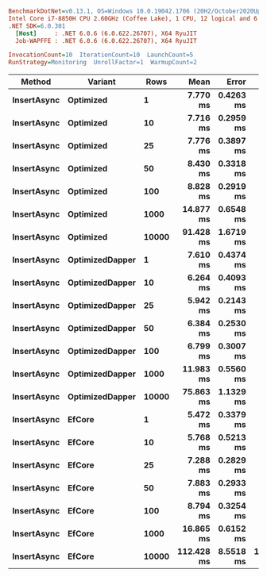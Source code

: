 ``` ini

BenchmarkDotNet=v0.13.1, OS=Windows 10.0.19042.1706 (20H2/October2020Update)
Intel Core i7-8850H CPU 2.60GHz (Coffee Lake), 1 CPU, 12 logical and 6 physical cores
.NET SDK=6.0.301
  [Host]     : .NET 6.0.6 (6.0.622.26707), X64 RyuJIT
  Job-WAPFFE : .NET 6.0.6 (6.0.622.26707), X64 RyuJIT

InvocationCount=10  IterationCount=10  LaunchCount=5  
RunStrategy=Monitoring  UnrollFactor=1  WarmupCount=2  

```
|      Method |         Variant |  Rows |       Mean |     Error |     StdDev |       Min |        Max |     Median |
|------------ |---------------- |------ |-----------:|----------:|-----------:|----------:|-----------:|-----------:|
| **InsertAsync** |       **Optimized** |     **1** |   **7.770 ms** | **0.4263 ms** |  **0.8612 ms** |  **6.613 ms** |  **12.021 ms** |   **7.600 ms** |
| **InsertAsync** |       **Optimized** |    **10** |   **7.716 ms** | **0.2959 ms** |  **0.5978 ms** |  **6.835 ms** |   **9.347 ms** |   **7.537 ms** |
| **InsertAsync** |       **Optimized** |    **25** |   **7.776 ms** | **0.3897 ms** |  **0.7873 ms** |  **6.636 ms** |   **9.735 ms** |   **7.578 ms** |
| **InsertAsync** |       **Optimized** |    **50** |   **8.430 ms** | **0.3318 ms** |  **0.6703 ms** |  **7.303 ms** |  **10.782 ms** |   **8.243 ms** |
| **InsertAsync** |       **Optimized** |   **100** |   **8.828 ms** | **0.2919 ms** |  **0.5897 ms** |  **7.748 ms** |  **10.109 ms** |   **8.708 ms** |
| **InsertAsync** |       **Optimized** |  **1000** |  **14.877 ms** | **0.6548 ms** |  **1.3228 ms** | **12.179 ms** |  **20.426 ms** |  **14.911 ms** |
| **InsertAsync** |       **Optimized** | **10000** |  **91.428 ms** | **1.6719 ms** |  **3.3774 ms** | **85.960 ms** | **102.396 ms** |  **90.266 ms** |
| **InsertAsync** | **OptimizedDapper** |     **1** |   **7.610 ms** | **0.4374 ms** |  **0.8836 ms** |  **6.459 ms** |  **11.579 ms** |   **7.409 ms** |
| **InsertAsync** | **OptimizedDapper** |    **10** |   **6.264 ms** | **0.4093 ms** |  **0.8268 ms** |  **4.912 ms** |   **8.149 ms** |   **6.068 ms** |
| **InsertAsync** | **OptimizedDapper** |    **25** |   **5.942 ms** | **0.2143 ms** |  **0.4329 ms** |  **5.170 ms** |   **6.951 ms** |   **5.861 ms** |
| **InsertAsync** | **OptimizedDapper** |    **50** |   **6.384 ms** | **0.2530 ms** |  **0.5111 ms** |  **5.479 ms** |   **8.339 ms** |   **6.381 ms** |
| **InsertAsync** | **OptimizedDapper** |   **100** |   **6.799 ms** | **0.3007 ms** |  **0.6074 ms** |  **5.900 ms** |   **8.763 ms** |   **6.625 ms** |
| **InsertAsync** | **OptimizedDapper** |  **1000** |  **11.983 ms** | **0.5560 ms** |  **1.1231 ms** | **10.605 ms** |  **16.020 ms** |  **11.649 ms** |
| **InsertAsync** | **OptimizedDapper** | **10000** |  **75.863 ms** | **1.1329 ms** |  **2.2885 ms** | **72.286 ms** |  **84.066 ms** |  **75.462 ms** |
| **InsertAsync** |          **EfCore** |     **1** |   **5.472 ms** | **0.3379 ms** |  **0.6826 ms** |  **4.714 ms** |   **7.959 ms** |   **5.243 ms** |
| **InsertAsync** |          **EfCore** |    **10** |   **5.768 ms** | **0.5213 ms** |  **1.0530 ms** |  **4.715 ms** |   **9.730 ms** |   **5.549 ms** |
| **InsertAsync** |          **EfCore** |    **25** |   **7.288 ms** | **0.2829 ms** |  **0.5714 ms** |  **6.325 ms** |   **8.451 ms** |   **7.164 ms** |
| **InsertAsync** |          **EfCore** |    **50** |   **7.883 ms** | **0.2933 ms** |  **0.5926 ms** |  **6.560 ms** |   **9.147 ms** |   **7.892 ms** |
| **InsertAsync** |          **EfCore** |   **100** |   **8.794 ms** | **0.3254 ms** |  **0.6574 ms** |  **6.968 ms** |  **10.473 ms** |   **8.885 ms** |
| **InsertAsync** |          **EfCore** |  **1000** |  **16.865 ms** | **0.6152 ms** |  **1.2427 ms** | **14.963 ms** |  **20.814 ms** |  **16.787 ms** |
| **InsertAsync** |          **EfCore** | **10000** | **112.428 ms** | **8.5518 ms** | **17.2751 ms** | **99.440 ms** | **202.668 ms** | **107.361 ms** |
